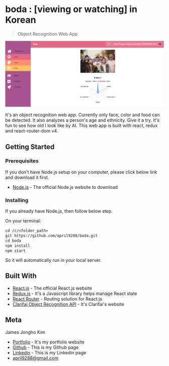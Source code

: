 # boda : [viewing or watching] in Korean
> Object Recognition Web App

![](sample.png)

It's an object recognition web app. Currently only face, color and food can be detected. It also analyzes a person's age and ethnicity. Give it a try. It's fun to see how old I look like by AI. This web app is built with react, redux and react-router-dom v4.

## Getting Started

### Prerequisites

If you don't have Node.js setup on your computer, please click below link and download it first.

* [Node.js](https://nodejs.org/en/) - The official Node.js website to download

### Installing

If you already have Node.js, then follow below step.

On your terminal:

```
cd /c/<folder_path>
git https://github.com/april9288/boda.git
cd boda
npm install
npm start

```

So it will automatically run in your local server.

## Built With

* [React.js](https://reactjs.org/) - The official React.js website
* [Redux.js](https://redux.js.org/) - It's a Javascript library helps manage React state
* [React Router](https://reacttraining.com/react-router/) - Routing solution for React.js
* [Clarifai Object Recognition API](https://clarifai.com/) - It's Clarifai's website

## Meta

James Jongho Kim 
- [Portfolio](https://april9288.github.io/) - It's my portfolio website
- [Github](https://github.com/april9288) - This is my Github page
- [Linkedin](https://www.linkedin.com/in/jongho-kim-b05618170/) - This is my Linkedin page
- april9288@gmail.com
